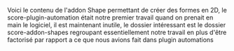 Voici le contenu de l'addon Shape permettant de créer des formes en 2D, le score-plugin-automation était notre premier travail quand on prenait en main le logiciel, il est maintenant inutile, le dossier intéressant est le dossier score-addon-shapes regroupant essentiellement notre travail en plus d'être factorisé par rapport a ce que nous avions fait dans plugin automations